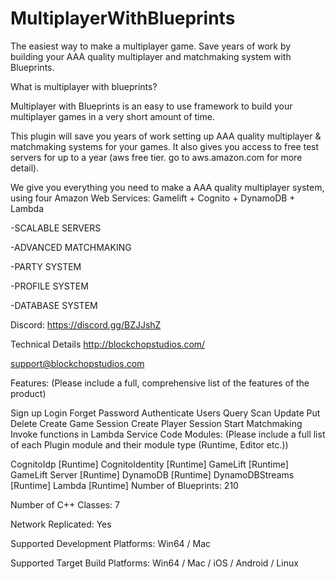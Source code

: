# MultiplayerWithBlueprints
The easiest way to make a multiplayer game. Save years of work by building your AAA quality multiplayer and matchmaking system with Blueprints.

What is multiplayer with blueprints?

Multiplayer with Blueprints is an easy to use framework to build your multiplayer games in a very short amount of time.

This plugin will save you years of work setting up AAA quality multiplayer & matchmaking systems for your games. It also gives you access to free test servers for up to a year (aws free tier. go to aws.amazon.com for more detail).

We give you everything you need to make a AAA quality multiplayer system, using four Amazon Web Services: Gamelift + Cognito + DynamoDB + Lambda

-SCALABLE SERVERS

-ADVANCED MATCHMAKING

-PARTY SYSTEM

-PROFILE SYSTEM

-DATABASE SYSTEM

Discord: https://discord.gg/BZJJshZ

Technical Details
http://blockchopstudios.com/

support@blockchopstudios.com

Features: (Please include a full, comprehensive list of the features of the product)

Sign up
Login
Forget Password
Authenticate Users
Query
Scan
Update
Put
Delete
Create Game Session
Create Player Session
Start Matchmaking
Invoke functions in Lambda Service
Code Modules: (Please include a full list of each Plugin module and their module type (Runtime, Editor etc.))

CognitoIdp [Runtime]
CognitoIdentity [Runtime]
GameLift [Runtime]
GameLift Server [Runtime]
DynamoDB [Runtime]
DynamoDBStreams [Runtime]
Lambda [Runtime]
Number of Blueprints: 210

Number of C++ Classes: 7

Network Replicated: Yes

Supported Development Platforms: Win64 / Mac

Supported Target Build Platforms: Win64 / Mac / iOS / Android / Linux
